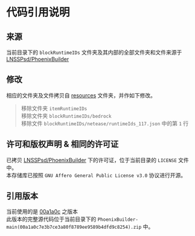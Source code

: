 # 代码引用说明

## 来源
当前目录下的 `blockRuntimeIDs` 文件夹及其内部的全部文件夹和文件来源于 [LNSSPsd/PhoenixBuilder](https://github.com/LNSSPsd/PhoenixBuilder/)

## 修改
相应的文件夹及文件拷贝自 [resources](https://github.com/LNSSPsd/PhoenixBuilder/tree/main/resources) 文件夹，并作如下修改。
> 移除文件夹 `itemRuntimeIDs`<br>
> 移除文件夹 `blockRuntimeIDs/bedrock`<br>
> 移除文件 `blockRuntimeIDs/netease/runtimeIds_117.json` 中的第 `1` 行

## 许可和版权声明 & 相同的许可证
已拷贝 [LNSSPsd/PhoenixBuilder](https://github.com/LNSSPsd/PhoenixBuilder/) 下的许可证，位于当前目录的 `LICENSE` 文件中。<br>
本存储库已按照 `GNU Affero General Public License v3.0` 协议进行开源。

## 引用版本
当前使用的是 [00a1a0c](https://github.com/LNSSPsd/PhoenixBuilder/commit/00a1a0c7e3b7ce3a80f8789ee9589b4dfd9c8254) 之版本<br>
此版本的完整源代码位于当前目录下的 `PhoenixBuilder-main(00a1a0c7e3b7ce3a80f8789ee9589b4dfd9c8254).zip` 中。